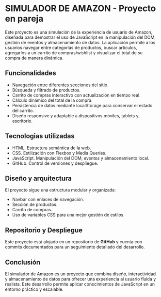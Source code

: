# SIMULADOR DE AMAZON - Proyecto en pareja

Este proyecto es una simulación de la experiencia de usuario de Amazon, diseñada
para demostrar el uso de JavaScript en la manipulación del DOM, gestión de eventos
y almacenamiento de datos. La aplicación permite a los usuarios navegar entre
categorías de productos, buscar artículos, agregarlos a un carrito de compras/wishlist y visualizar el total de su compra de manera dinámica.


## Funcionalidades

- Navegación entre diferentes secciones del sitio.
- Búsqueda y filtrado de productos.
- Carrito de compras interactivo con actualización en tiempo real.
- Cálculo dinámico del total de la compra.
- Persistencia de datos mediante localStorage para conservar el estado del carrito.
- Diseño responsive y adaptable a dispositivos móviles, tablets y escritorio.

## Tecnologias utilizadas

- HTML. Estructura semántica de la web.
- CSS. Estilización con Flexbox y Media Queries.
- JavaScript. Manipulación del DOM, eventos y almacenamiento local.
- GitHub. Control de versiones y despliegue.

## Diseño y arquitectura

El proyecto sigue una estructura modular y organizada:

- Navbar con enlaces de navegación.
- Sección de productos.
- Carrito de compras.
- Uso de variables CSS para una mejor gestión de estilos.

## Repositorio y Despliegue

Este proyecto está alojado en un repositorio de **GitHub** y cuenta con commits
documentados para un seguimiento detallado del desarrollo. 

## Conclusión

El simulador de Amazon es un proyecto que combina diseño, interactividad y 
almacenamiento de datos para ofrecer una experiencia al usuario fluida y realista.
Este desarrollo permite aplicar conocimientos de JavaScript en un entorno práctico y escalable.
